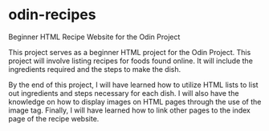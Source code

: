 # odin-recipes
Beginner HTML Recipe Website for the Odin Project

This project serves as a beginner HTML project for the Odin Project. This
project will involve listing recipes for foods found online. It will include the ingredients required and the steps to make the dish. 

By the end of this project, I will have learned how to utilize HTML lists to list out ingredients and steps necessary for each dish. I will also have the knowledge on how to display images on HTML pages through the use of the image tag. Finally, I will have learned how to link other pages to the index page of the recipe website.